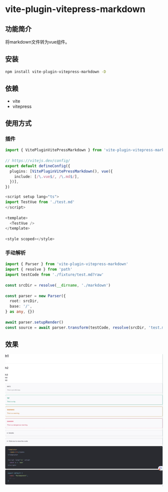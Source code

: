 # vite-plugin-vitepress-markdown

## 功能简介
将markdown文件转为vue组件。

## 安装
```bash
npm install vite-plugin-vitepress-markdown -D
```

## 依赖
- vite
- vitepress

## 使用方式
### 插件
```ts
import { VitePluginVitePressMarkdown } from 'vite-plugin-vitepress-markdown'

// https://vitejs.dev/config/
export default defineConfig({
  plugins: [VitePluginVitePressMarkdown(), vue({
    include: [/\.vue$/, /\.md$/],
  })],
})
```

```ts 
<script setup lang="ts">
import TestVue from './test.md'
</script>

<template>
  <TestVue />
</template>

<style scoped></style>
```

### 手动解析
```ts
import { Parser } from 'vite-plugin-vitepress-markdown'
import { resolve } from 'path'
import testCode from './fixture/test.md?raw'

const srcDir = resolve(__dirname, './markdown')

const parser = new Parser({
  root: srcDir,
  base: '/',
} as any, {})

await parser.setupRender()
const source = await parser.transform(testCode, resolve(srcDir, 'test.md'))
```

## 效果
![vite-plugin-vitepress-markdown](./screenshot/vite-plugin-vitepress-markdown.jpg)
